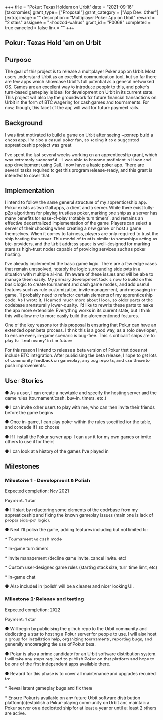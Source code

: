 +++
title = "Pokur: Texas Holdem on Urbit"
date = "2021-09-16"
[taxonomies]
grant_type = ["Proposal"]
grant_category = ["App Dev: Other"]
[extra]
image = ""
description = "Multiplayer Poker App on Urbit"
reward = "2 stars"
assignee = "~hodzod-walrus"
grant_id = "P0068"
completed = true
canceled = false
link = ""
+++

## Pokur: Texas Hold 'em on Urbit

## Purpose

The goal of this project is to release a multiplayer Poker app on Urbit. Most users understand Urbit as an excellent communication tool, but so far there are few apps which showcase Urbit’s full potential as a general networked OS. Games are an excellent way to introduce people to this, and poker’s turn-based gameplay is ideal for development on Urbit in its current state. This project will also lay the groundwork for future financial transactions on Urbit in the form of BTC wagering for cash games and tournaments. For now, though, this facet of the app will wait for future payment rails.

## Background

I was first motivated to build a game on Urbit after seeing ~ponrep build a chess app. I’m also a casual poker fan, so seeing it as a suggested apprenticeship project was great.

I’ve spent the last several weeks working on an apprenticeship grant, which was extremely successful --I was able to become proficient in Hoon and app development using Gall. I now have a [basic poker app](https://github.com/benmcc100/pokur). There are several tasks required to get this program release-ready, and this grant is intended to cover that.

## Implementation

I intend to follow the same general structure of my apprenticeship app. Pokur exists as two Gall apps, a client and a server. While there exist fully-p2p algorithms for playing trustless poker, marking one ship as a server has many benefits for ease-of-play (notably turn timers), and remains an effective decentralized implementation of the game. Players can select a server of their choosing when creating a new game, or host a game themselves. When it comes to fairness, players are only required to trust the ship hosting the server. This model of trust is similar to someships acting as btc-providers, and the Urbit address space is well-designed for marking stars as high-trust nodes capable of providing services such as poker hosting.

I’ve already implemented the basic game logic. There are a few edge cases that remain unresolved, notably the logic surrounding side pots in a situation with multiple all-ins. I’m aware of these issues and will be able to manage them easily. My primary development task is now to build on this basic logic to create tournament and cash game modes, and add useful features such as rule customization, invite management, and messaging in-game.I’ll probably need to refactor certain elements of my apprenticeship code. As I wrote it, I learned much more about Hoon, so older parts of the codebase arenaturally lower-quality. I’d like to rewrite these parts to make the app more extensible. Everything works in its current state, but I think this will allow me to more easily build the aforementioned features.

One of the key reasons for this proposal is ensuring that Pokur can have an extended open beta process. I think this is a good way, as a solo developer, to ensure every in-game scenario is bug-free. This is critical if ships are to play for ‘real money’ in the future.

For this reason I intend to release a beta version of Pokur that does not include BTC integration. After publicising the beta release, I hope to get lots of community feedback on gameplay, any bug reports, and use these to push improvements.

## User Stories

● As a user, I can create a newtable and specify the hosting server and the game rules (tournament/cash, buy-in, timers, etc.)

● I can invite other users to play with me, who can then invite their friends before the game begins

● Once in-game, I can play poker within the rules specified for the table, and concede if I so choose

● If I install the Pokur server app, I can use it for my own games or invite others to use it for theirs

● I can look at a history of the games I’ve played in

## Milestones

### Milestone 1 - Development & Polish

Expected completion: Nov 2021

Payment: 1 star

● I’ll start by refactoring some elements of the codebase from my apprenticeship and fixing the known gameplay issues (main one is lack of proper side-pot logic).

● Next I’ll polish the game, adding features including but not limited to:

\* Tournament vs cash mode

\* In-game turn timers

\* Invite management (decline game invite, cancel invite, etc)

\* Custom user-designed game rules (starting stack size, turn time limit, etc)

\* In-game chat

● Also included in ‘polish’ will be a cleaner and nicer looking UI.

### Milestone 2: Release and testing

Expected completion: 2022

Payment: 1 star

● Will begin by publicising the github repo to the Urbit community and dedicating a star to hosting a Pokur server for people to use. I will also host a group for installation help, organizing tournaments, reporting bugs, and generally encouraging the use of Pokur beta.

● Pokur is also a prime candidate for an Urbit software distribution system. I will take any steps required to publish Pokur on that platform and hope to be one of the first independent apps available there.

● Reward for this phase is to cover all maintenance and upgrades required to:

\* Reveal latent gameplay bugs and fix them

\* Ensure Pokur is available on any future Urbit software distribution platform(c)establish a Pokur-playing community on Urbit and maintain a Pokur server on a dedicated ship for at least a year or until at least 2 others are active.
